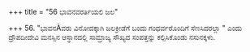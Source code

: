 +++
title = "56 ಭಾವನವರರ್ತಿಯಲಿ ಜಲ"

+++
56. "ಭಾವನÀವರು ವಿನೋದಕ್ಕಾಗಿ ಜಲಕ್ರೀಡೆಗೆ  ಬಂದು ಗಂಧರ್ವರೊಂದಿಗೆ ಸೆಣಸಿದರಲ್ಲಾ " ಎಂದು ದ್ರೌಪದೀದೇವಿ  ಮನಸ್ಸಿನ ಆಸ್ಥಾನದಲ್ಲಿ ಸಾಮ್ರಾಜ್ಯ ಸೌಖ್ಯದ ಸಂಪತ್ತನ್ನು ಕಲ್ಪಿಸಿಕೊಂಡು ನಸುನಕ್ಕಳು.